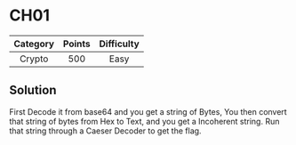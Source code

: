 # CH01

| Category | Points | Difficulty |
| :------: | :----: | :--------: |
|  Crypto | 500 | Easy |

## Solution


First Decode it from base64 and you get a string of Bytes, You then convert that string of bytes from Hex to Text, and you get a Incoherent
string. Run that string through a Caeser Decoder to get the flag.  
